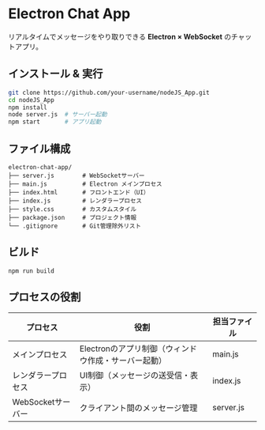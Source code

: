 #  Electron Chat App

リアルタイムでメッセージをやり取りできる **Electron × WebSocket** のチャットアプリ。

## インストール & 実行
```bash
git clone https://github.com/your-username/nodeJS_App.git
cd nodeJS_App
npm install
node server.js  # サーバー起動
npm start       # アプリ起動
```

##  ファイル構成

```
electron-chat-app/
├── server.js        # WebSocketサーバー
├── main.js          # Electron メインプロセス
├── index.html       # フロントエンド（UI）
├── index.js         # レンダラープロセス
├── style.css        # カスタムスタイル
├── package.json     # プロジェクト情報
└── .gitignore       # Git管理除外リスト
```

##  ビルド
```
npm run build
```

## プロセスの役割

|プロセス | 役割 | 担当ファイル |
| ---- | ---- | ---- |
| メインプロセス| Electronのアプリ制御（ウィンドウ作成・サーバー起動）| main.js |
| レンダラープロセス | UI制御（メッセージの送受信・表示）|	index.js |
| WebSocketサーバー | クライアント間のメッセージ管理 | server.js |